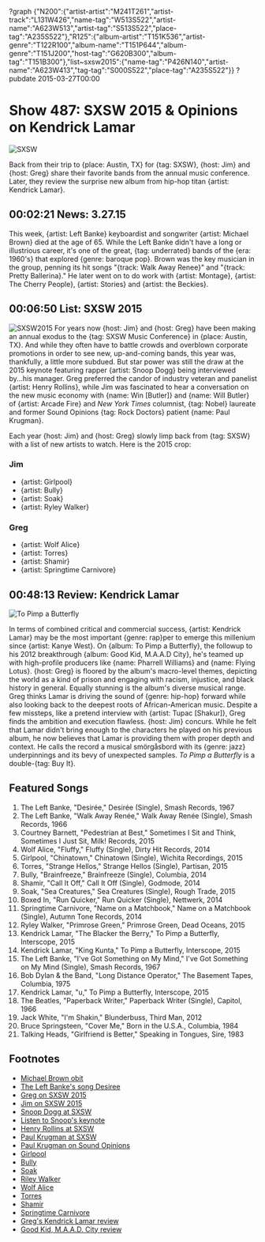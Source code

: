 ?graph {"N200":{"artist-artist":"M241T261","artist-track":"L131W426","name-tag":"W513S522","artist-name":"A623W513","artist-tag":"S513S522","place-tag":"A235S522"},"R125":{"album-artist":"T151K536","artist-genre":"T122R100","album-name":"T151P644","album-genre":"T151J200","host-tag":"G620B300","album-tag":"T151B300"},"list~sxsw2015":{"name-tag":"P426N140","artist-name":"A623W413","tag-tag":"S000S522","place-tag":"A235S522"}}
?pubdate 2015-03-27T00:00

# Show 487: SXSW 2015 & Opinions on Kendrick Lamar

![SXSW](//static.soundopinions.org/images/2015/sxsw2015_web.jpg)

Back from their trip to {place: Austin, TX} for {tag: SXSW}, {host: Jim} and {host: Greg} share their favorite bands from the annual music conference. Later, they review the surprise new album from hip-hop titan {artist: Kendrick Lamar}.

## 00:02:21 News: 3.27.15
This week, {artist: Left Banke} keyboardist and songwriter {artist: Michael Brown} died at the age of 65. While the Left Banke didn't have a long or illustrious career, it's one of the great, {tag: underrated} bands of the {era: 1960's} that explored {genre: baroque pop}. Brown was the key musician in the group, penning its hit songs "{track: Walk Away Renee}" and "{track: Pretty Ballerina}." He later went on to do work with {artist: Montage}, {artist: The Cherry People}, {artist: Stories} and {artist: the Beckies}.

## 00:06:50 List: SXSW 2015
![SXSW2015](https://img.washingtonpost.com/rw/2010-2019/WashingtonPost/2015/03/22/Production/Daily/Style/Images/SXSW-09920.jpg?uuid=yW18jNDREeSmL-50WRGk_w)
For years now {host: Jim} and {host: Greg} have been making an annual exodus to the {tag: SXSW Music Conference} in {place: Austin, TX}. And while they often have to battle crowds and overblown corporate promotions in order to see new, up-and-coming bands, this year was, thankfully, a little more subdued. But star power was still the draw at the 2015 keynote featuring rapper {artist: Snoop Dogg} being interviewed by...his manager. Greg preferred the candor of industry veteran and panelist {artist: Henry Rollins}, while Jim was fascinated to hear a conversation on the new music economy with {name: Win [Butler]} and {name: Will Butler} of {artist: Arcade Fire} and *New York Times* columnist, {tag: Nobel} laureate and former Sound Opinions {tag: Rock Doctors} patient {name: Paul Krugman}. 

Each year {host: Jim} and {host: Greg} slowly limp back from {tag: SXSW} with a list of new artists to watch. Here is the 2015 crop:

### Jim 
- {artist: Girlpool}
- {artist: Bully}
- {artist: Soak}
- {artist: Ryley Walker}

### Greg
- {artist: Wolf Alice}
- {artist: Torres}
- {artist: Shamir}
- {artist: Springtime Carnivore}

## 00:48:13 Review: Kendrick Lamar
![To Pimp a Butterfly](http://is2.mzstatic.com/image/pf/us/r30/Music5/v4/cf/d5/f7/cfd5f7f9-4434-5846-f4e9-443245762798/UMG_cvrart_00602547276643_01_RGB72_1500x1500_15UMGIM15814.600x600-75.jpg "368183298/976974313")

In terms of combined critical and commercial success, {artist: Kendrick Lamar} may be the most important {genre: rap}per to emerge this millenium since {artist: Kanye West}. On {album: To Pimp a Butterfly}, the followup to his 2012 breakthrough {album: Good Kid, M.A.A.D City}, he's teamed up with high-profile producers like {name: Pharrell Williams} and {name: Flying Lotus}. {host: Greg} is floored by the album's macro-level themes, depicting the world as a kind of prison and engaging with racism, injustice, and black history in general. Equally stunning is the album's diverse musical range. Greg thinks Lamar is driving the sound of {genre: hip-hop} forward while also looking back to the deepest roots of African-American music. Despite a few missteps, like a pretend interview with {artist: Tupac [Shakur]}, Greg finds the ambition and execution flawless. {host: Jim} concurs. While he felt that Lamar didn't bring enough to the characters he played on his previous album, he now believes that Lamar is providing them with proper depth and context. He calls the record a musical smörgåsbord with its {genre: jazz} underpinnings and its bevy of unexpected samples. *To Pimp a Butterfly* is a double-{tag: Buy It}.

## Featured Songs
1. The Left Banke, "Desirée," Desirée (Single), Smash Records, 1967 
1. The Left Banke, "Walk Away Renée," Walk Away Renée (Single), Smash Records, 1966
1. Courtney Barnett, "Pedestrian at Best," Sometimes I Sit and Think, Sometimes I Just Sit, Milk! Records, 2015 
1. Wolf Alice, "Fluffy," Fluffy (Single), Dirty Hit Records, 2014 
1. Girlpool, "Chinatown," Chinatown (Single), Wichita Recordings, 2015
1. Torres, "Strange Hellos," Strange Hellos (Single), Partisan, 2015 
1. Bully, "Brainfreeze," Brainfreeze (Single), Columbia, 2014 
1. Shamir, "Call It Off," Call It Off (Single), Godmode, 2014 
1. Soak, "Sea Creatures," Sea Creatures (Single), Rough Trade, 2015
1. Boxed In, "Run Quicker," Run Quicker (Single), Nettwerk, 2014 
1. Springtime Carnivore, "Name on a Matchbook," Name on a Matchbook (Single), Autumn Tone Records, 2014 
1. Ryley Walker, "Primrose Green," Primrose Green, Dead Oceans, 2015 
1. Kendrick Lamar, "The Blacker the Berry," To Pimp a Butterfly, Interscope, 2015 
1. Kendrick Lamar, "King Kunta," To Pimp a Butterfly, Interscope, 2015 
1. The Left Banke, "I've Got Something on My Mind," I've Got Something on My Mind (Single), Smash Records, 1967 
1. Bob Dylan & the Band, "Long Distance Operator," The Basement Tapes, Columbia, 1975 
1. Kendrick Lamar, "u," To Pimp a Butterfly, Interscope, 2015 
1. The Beatles, "Paperback Writer," Paperback Writer (Single), Capitol, 1966
1. Jack White, "I'm Shakin," Blunderbuss, Third Man, 2012 
1. Bruce Springsteen, "Cover Me," Born in the U.S.A., Columbia, 1984
1. Talking Heads, "Girlfriend is Better," Speaking in Tongues, Sire, 1983 


## Footnotes
- [Michael Brown obit](http://www.billboard.com/articles/news/6509326/left-banke-keyboardist-michael-brown-dead)
- [The Left Banke's song Desiree](http://www.theguardian.com/music/musicblog/2012/mar/23/old-music-left-banke-desiree)
- [Greg on SXSW 2015](http://www.chicagotribune.com/entertainment/music/chi-sxsw-final-20150320-column.html#page=1)
- [Jim on SXSW 2015](http://www.wbez.org/blogs/jim-derogatis/2015-03/snoop%E2%80%99s-keynote-courtney-barnett-ultimate-painting-and-jacco-gardner)
- [Snoop Dogg at SXSW](http://sxsw.com/music/news/2015/snoop-dogg-keynote-sxsw-music-2015)
- [Listen to Snoop's keynote](https://soundcloud.com/officialsxsw/sxsw-keynote-conversation-snoop-dogg-sxsw-music-2016)
- [Henry Rollins at SXSW](http://www.indiewire.com/article/sxsw-9-life-hacks-from-henry-rollins-that-will-inspire-20150321)
- [Paul Krugman at SXSW](http://www.wbez.org/blogs/jim-derogatis/2015-03/rock-economics-paul-krugman-plus-ting-tings-sun-club-and-bully-111740)
- [Paul Krugman on Sound Opinions](http://www.soundopinions.org/show/313/#paulkrugman)
- [Girlpool](http://girlpoool.bandcamp.com/)
- [Bully](https://bullythemusic.bandcamp.com/)
- [Soak](http://www.soakmusic.net/)
- [Riley Walker](http://deadoceans.com/blog/2015/01/album-announce-ryley-walker-new-album-primrose-green-out-331-listen-to-the-title-track-via-aquarium-drunkard/)
- [Wolf Alice](http://wolfalice.co.uk/)
- [Torres](http://torrestorrestorres.com/)
- [Shamir](https://www.facebook.com/pages/Shamir/699660353456278)
- [Springtime Carnivore](http://www.springtimecarnivore.com/)
- [Greg's Kendrick Lamar review](http://www.chicagotribune.com/entertainment/music/chi-kendrick-lamar-album-review-to-pimp-a-butterfly-reviewed-20150316-column.html)
- [Good Kid, M.A.A.D. City review](/show/362/)
